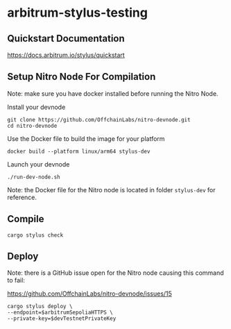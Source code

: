 # arbitrum-stylus-testing

## Quickstart Documentation

https://docs.arbitrum.io/stylus/quickstart

## Setup Nitro Node For Compilation

Note: make sure you have docker installed before running the Nitro Node.

Install your devnode
```shell
git clone https://github.com/OffchainLabs/nitro-devnode.git
cd nitro-devnode
```
Use the Docker file to build the image for your platform
```shell
docker build --platform linux/arm64 stylus-dev
```
Launch your devnode
```shell
./run-dev-node.sh
```

Note: the Docker file for the Nitro node is located in folder `stylus-dev` for reference. 

## Compile

```shell
cargo stylus check
```

## Deploy

Note: there is a GitHub issue open for the Nitro node causing this command to fail:

https://github.com/OffchainLabs/nitro-devnode/issues/15

```shell
cargo stylus deploy \
--endpoint=$arbitrumSepoliaHTTPS \
--private-key=$devTestnetPrivateKey
``` 
